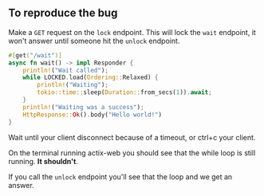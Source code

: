 ## To reproduce the bug

Make a `GET` request on the `lock` endpoint.
This will lock the `wait` endpoint, it won't answer until someone hit the `unlock` endpoint.

```rust
#[get("/wait")]
async fn wait() -> impl Responder {
    println!("Wait called");
    while LOCKED.load(Ordering::Relaxed) {
        println!("Waiting");
        tokio::time::sleep(Duration::from_secs(1)).await;
    }
    println!("Waiting was a success");
    HttpResponse::Ok().body("Hello world!")
}
```

Wait until your client disconnect because of a timeout, or ctrl+c your client. 

On the terminal running actix-web you should see that the while loop is still running. **It shouldn't**.

If you call the `unlock` endpoint you'll see that the loop and we get an answer.

